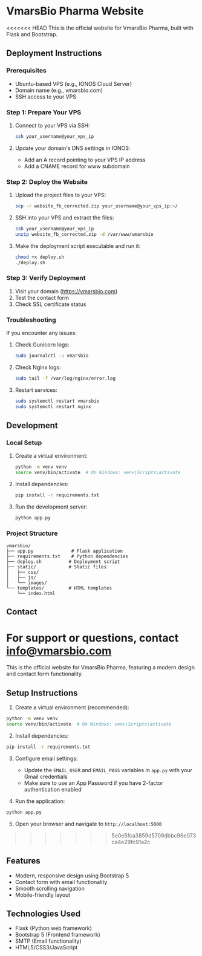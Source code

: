 # VmarsBio Pharma Website

<<<<<<< HEAD
This is the official website for VmarsBio Pharma, built with Flask and Bootstrap.

## Deployment Instructions

### Prerequisites
- Ubuntu-based VPS (e.g., IONOS Cloud Server)
- Domain name (e.g., vmarsbio.com)
- SSH access to your VPS

### Step 1: Prepare Your VPS
1. Connect to your VPS via SSH:
   ```bash
   ssh your_username@your_vps_ip
   ```

2. Update your domain's DNS settings in IONOS:
   - Add an A record pointing to your VPS IP address
   - Add a CNAME record for www subdomain

### Step 2: Deploy the Website
1. Upload the project files to your VPS:
   ```bash
   scp -r website_fb_corrected.zip your_username@your_vps_ip:~/
   ```

2. SSH into your VPS and extract the files:
   ```bash
   ssh your_username@your_vps_ip
   unzip website_fb_corrected.zip -d /var/www/vmarsbio
   ```

3. Make the deployment script executable and run it:
   ```bash
   chmod +x deploy.sh
   ./deploy.sh
   ```

### Step 3: Verify Deployment
1. Visit your domain (https://vmarsbio.com)
2. Test the contact form
3. Check SSL certificate status

### Troubleshooting
If you encounter any issues:

1. Check Gunicorn logs:
   ```bash
   sudo journalctl -u vmarsbio
   ```

2. Check Nginx logs:
   ```bash
   sudo tail -f /var/log/nginx/error.log
   ```

3. Restart services:
   ```bash
   sudo systemctl restart vmarsbio
   sudo systemctl restart nginx
   ```

## Development

### Local Setup
1. Create a virtual environment:
   ```bash
   python -m venv venv
   source venv/bin/activate  # On Windows: venv\Scripts\activate
   ```

2. Install dependencies:
   ```bash
   pip install -r requirements.txt
   ```

3. Run the development server:
   ```bash
   python app.py
   ```

### Project Structure
```
vmarsbio/
├── app.py              # Flask application
├── requirements.txt    # Python dependencies
├── deploy.sh          # Deployment script
├── static/            # Static files
│   ├── css/
│   ├── js/
│   └── images/
└── templates/         # HTML templates
    └── index.html
```

## Contact
For support or questions, contact info@vmarsbio.com
=======
This is the official website for VmarsBio Pharma, featuring a modern design and contact form functionality.

## Setup Instructions

1. Create a virtual environment (recommended):
```bash
python -m venv venv
source venv/bin/activate  # On Windows: venv\Scripts\activate
```

2. Install dependencies:
```bash
pip install -r requirements.txt
```

3. Configure email settings:
   - Update the `EMAIL_USER` and `EMAIL_PASS` variables in `app.py` with your Gmail credentials
   - Make sure to use an App Password if you have 2-factor authentication enabled

4. Run the application:
```bash
python app.py
```

5. Open your browser and navigate to `http://localhost:5000`
>>>>>>> 5e0e5fca3859d5709dbbc96e073ca4e29fc91a2c

## Features

- Modern, responsive design using Bootstrap 5
- Contact form with email functionality
- Smooth scrolling navigation
- Mobile-friendly layout

## Technologies Used

- Flask (Python web framework)
- Bootstrap 5 (Frontend framework)
- SMTP (Email functionality)
- HTML5/CSS3/JavaScript 